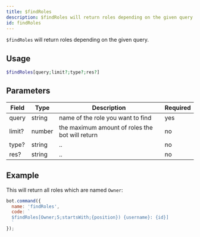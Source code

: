 ```yaml
---
title: $findRoles 
description: $findRoles will return roles depending on the given query.
id: findRoles
---
```


`$findRoles` will return roles depending on the given query.

## Usage

```php
$findRoles[query;limit?;type?;res?]
```

## Parameters 


| Field     | Type    | Description                                        | Required |
|-----------|---------|----------------------------------------------------|----------|
| query      | string  |  name of the role you want to find                            | yes      |
| limit?     | number  |  the maximum amount of roles the bot will return         | no       |
| type?        | string  |     ..             | no      |
| res?        | string  |     ..                | no      |


## Example

This will return all roles which are named `Owner`:

```javascript
bot.command({
  name: 'findRoles',
  code: `
  $findRoles[Owner;5;startsWith;{position}) {username}: {id}]
  `
});
```
